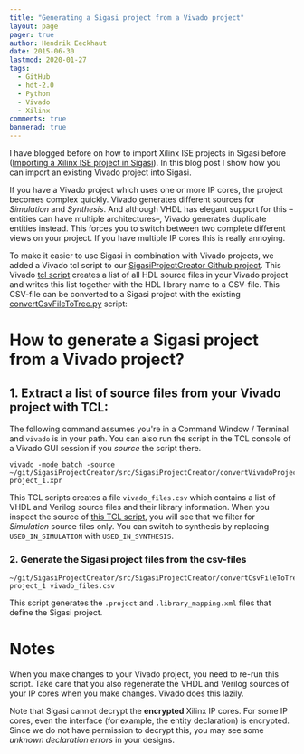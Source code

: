 ```yaml
---
title: "Generating a Sigasi project from a Vivado project"
layout: page 
pager: true
author: Hendrik Eeckhaut
date: 2015-06-30
lastmod: 2020-01-27
tags: 
  - GitHub
  - hdt-2.0
  - Python
  - Vivado
  - Xilinx
comments: true
bannerad: true
---
```


I have blogged before on how to import Xilinx ISE projects in Sigasi before ([Importing a Xilinx ISE project in Sigasi](/tech/importing-xilinx-ise-project-sigasi)).
In this blog post I show how you can import an existing Vivado project into Sigasi.

If you have a Vivado project which uses one or more IP cores, the project becomes complex quickly.
Vivado generates different sources for *Simulation* and *Synthesis*.
And although VHDL has elegant support for this –entities can have multiple architectures–, Vivado generates duplicate entities instead.
This forces you to switch between two complete different views on your project.
If you have multiple IP cores this is really annoying.

To make it easier to use Sigasi in combination with Vivado projects, we added a Vivado tcl script to our [SigasiProjectCreator Github project](https://github.com/sigasi/SigasiProjectCreator).
This Vivado [tcl script](https://github.com/sigasi/SigasiProjectCreator/blob/master/src/SigasiProjectCreator/convertVivadoProjectToCsv.tcl) creates a list of all HDL source files in your Vivado project and writes this list together with the HDL library name to a CSV-file.
This CSV-file can be converted to a Sigasi project with the existing [convertCsvFileToTree.py](https://github.com/sigasi/SigasiProjectCreator/blob/master/src/SigasiProjectCreator/convertCsvFileToTree.py) script:

# How to generate a Sigasi project from a Vivado project?

## 1. Extract a list of source files from your Vivado project with TCL:

The following command assumes you're in a Command Window / Terminal and `vivado` is in your path.
You can also run the script in the TCL console of a Vivado GUI session if you *source* the script there.

```
vivado -mode batch -source ~/git/SigasiProjectCreator/src/SigasiProjectCreator/convertVivadoProjectToCsv.tcl project_1.xpr
```

This TCL scripts creates a file `vivado_files.csv` which contains a list of VHDL and Verilog source files and their library information.
When you inspect the source of [this TCL script](https://github.com/sigasi/SigasiProjectCreator/blob/master/src/SigasiProjectCreator/convertVivadoProjectToCsv.tcl), you will see that we filter for *Simulation* source files only.
You can switch to synthesis by replacing `USED_IN_SIMULATION` with `USED_IN_SYNTHESIS`.

### 2. Generate the Sigasi project files from the csv-files

```
~/git/SigasiProjectCreator/src/SigasiProjectCreator/convertCsvFileToTree.py project_1 vivado_files.csv
```
This script generates the `.project` and `.library_mapping.xml` files that define the Sigasi project.

# Notes

When you make changes to your Vivado project, you need to re-run this script.
Take care that you also regenerate the VHDL and Verilog sources of your IP cores when you make changes.
Vivado does this lazily.

Note that Sigasi cannot decrypt the **encrypted** Xilinx IP cores.
For some IP cores, even the interface (for example, the entity declaration) is encrypted.
Since we do not have permission to decrypt this, you may see some *unknown declaration errors* in your designs.

